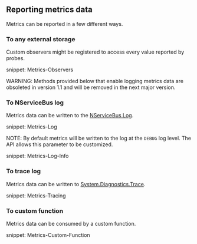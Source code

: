 ## Reporting metrics data

Metrics can be reported in a few different ways.


### To any external storage

Custom observers might be registered to access every value reported by probes.

snippet: Metrics-Observers

WARNING: Methods provided below that enable logging metrics data are obsoleted in version 1.1 and will be removed in the next major version.


### To NServiceBus log

Metrics data can be written to the [NServiceBus Log](/nservicebus/logging/).

snippet: Metrics-Log

NOTE: By default metrics will be written to the log at the `DEBUG` log level. The API allows this parameter to be customized.

snippet: Metrics-Log-Info


### To trace log

Metrics data can be written to [System.Diagnostics.Trace](https://msdn.microsoft.com/en-us/library/system.diagnostics.trace.aspx).

snippet: Metrics-Tracing


### To custom function

Metrics data can be consumed by a custom function.

snippet: Metrics-Custom-Function
